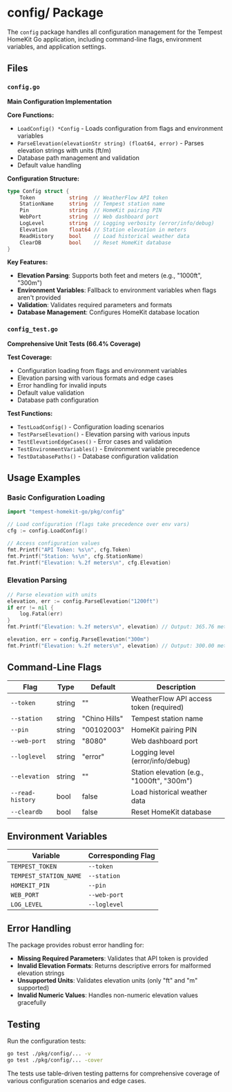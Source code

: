 # config/ Package

The `config` package handles all configuration management for the Tempest HomeKit Go application, including command-line flags, environment variables, and application settings.

## Files

### `config.go`
**Main Configuration Implementation**

**Core Functions:**
- `LoadConfig() *Config` - Loads configuration from flags and environment variables
- `ParseElevation(elevationStr string) (float64, error)` - Parses elevation strings with units (ft/m)
- Database path management and validation
- Default value handling

**Configuration Structure:**
```go
type Config struct {
    Token           string  // WeatherFlow API token
    StationName     string  // Tempest station name
    Pin             string  // HomeKit pairing PIN
    WebPort         string  // Web dashboard port
    LogLevel        string  // Logging verbosity (error/info/debug)
    Elevation       float64 // Station elevation in meters
    ReadHistory     bool    // Load historical weather data
    ClearDB         bool    // Reset HomeKit database
}
```

**Key Features:**
- **Elevation Parsing**: Supports both feet and meters (e.g., "1000ft", "300m")
- **Environment Variables**: Fallback to environment variables when flags aren't provided
- **Validation**: Validates required parameters and formats
- **Database Management**: Configures HomeKit database location

### `config_test.go`
**Comprehensive Unit Tests (66.4% Coverage)**

**Test Coverage:**
- Configuration loading from flags and environment variables
- Elevation parsing with various formats and edge cases
- Error handling for invalid inputs
- Default value validation
- Database path configuration

**Test Functions:**
- `TestLoadConfig()` - Configuration loading scenarios
- `TestParseElevation()` - Elevation parsing with various inputs
- `TestElevationEdgeCases()` - Error cases and validation
- `TestEnvironmentVariables()` - Environment variable precedence
- `TestDatabasePaths()` - Database configuration validation

## Usage Examples

### Basic Configuration Loading
```go
import "tempest-homekit-go/pkg/config"

// Load configuration (flags take precedence over env vars)
cfg := config.LoadConfig()

// Access configuration values
fmt.Printf("API Token: %s\n", cfg.Token)
fmt.Printf("Station: %s\n", cfg.StationName)
fmt.Printf("Elevation: %.2f meters\n", cfg.Elevation)
```

### Elevation Parsing
```go
// Parse elevation with units
elevation, err := config.ParseElevation("1200ft")
if err != nil {
    log.Fatal(err)
}
fmt.Printf("Elevation: %.2f meters\n", elevation) // Output: 365.76 meters

elevation, err = config.ParseElevation("300m")
fmt.Printf("Elevation: %.2f meters\n", elevation) // Output: 300.00 meters
```

## Command-Line Flags

| Flag | Type | Default | Description |
|------|------|---------|-------------|
| `--token` | string | "" | WeatherFlow API access token (required) |
| `--station` | string | "Chino Hills" | Tempest station name |
| `--pin` | string | "00102003" | HomeKit pairing PIN |
| `--web-port` | string | "8080" | Web dashboard port |
| `--loglevel` | string | "error" | Logging level (error/info/debug) |
| `--elevation` | string | "" | Station elevation (e.g., "1000ft", "300m") |
| `--read-history` | bool | false | Load historical weather data |
| `--cleardb` | bool | false | Reset HomeKit database |

## Environment Variables

| Variable | Corresponding Flag |
|----------|-------------------|
| `TEMPEST_TOKEN` | `--token` |
| `TEMPEST_STATION_NAME` | `--station` |
| `HOMEKIT_PIN` | `--pin` |
| `WEB_PORT` | `--web-port` |
| `LOG_LEVEL` | `--loglevel` |

## Error Handling

The package provides robust error handling for:
- **Missing Required Parameters**: Validates that API token is provided
- **Invalid Elevation Formats**: Returns descriptive errors for malformed elevation strings
- **Unsupported Units**: Validates elevation units (only "ft" and "m" supported)
- **Invalid Numeric Values**: Handles non-numeric elevation values gracefully

## Testing

Run the configuration tests:
```bash
go test ./pkg/config/... -v
go test ./pkg/config/... -cover
```

The tests use table-driven testing patterns for comprehensive coverage of various configuration scenarios and edge cases.